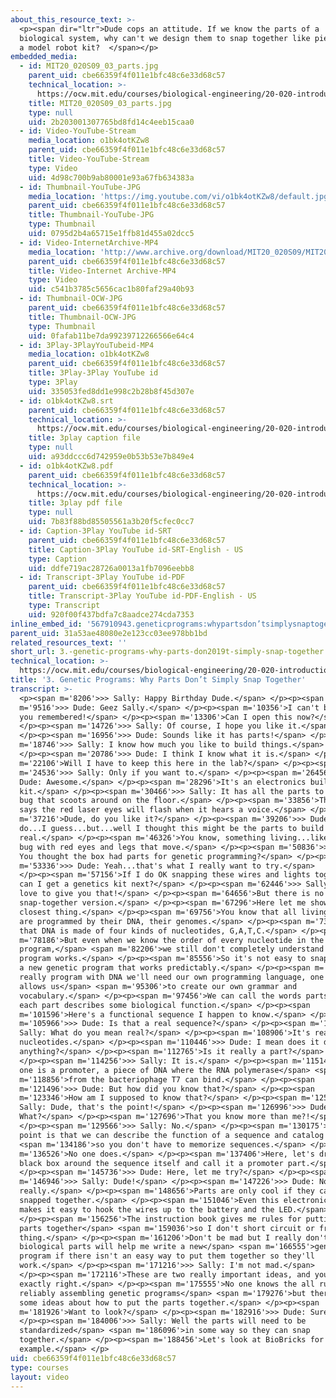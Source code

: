 ```yaml
---
about_this_resource_text: >-
  <p><span dir="ltr">Dude cops an attitude. If we know the parts of a 
  biological system, why can't we design them to snap together like pieces  from
  a model robot kit?  </span></p>
embedded_media:
  - id: MIT20_020S09_03_parts.jpg
    parent_uid: cbe66359f4f011e1bfc48c6e33d68c57
    technical_location: >-
      https://ocw.mit.edu/courses/biological-engineering/20-020-introduction-to-biological-engineering-design-spring-2009/biobuilder-animations/3.-genetic-programs-why-parts-don2019t-simply-snap-together/MIT20_020S09_03_parts.jpg
    title: MIT20_020S09_03_parts.jpg
    type: null
    uid: 2b203001307765bd8fd14c4eeb15caa0
  - id: Video-YouTube-Stream
    media_location: o1bk4otKZw8
    parent_uid: cbe66359f4f011e1bfc48c6e33d68c57
    title: Video-YouTube-Stream
    type: Video
    uid: 4d98c700b9ab80001e93a67fb634383a
  - id: Thumbnail-YouTube-JPG
    media_location: 'https://img.youtube.com/vi/o1bk4otKZw8/default.jpg'
    parent_uid: cbe66359f4f011e1bfc48c6e33d68c57
    title: Thumbnail-YouTube-JPG
    type: Thumbnail
    uid: 0795d2b4a65715e1ffb81d455a02dcc5
  - id: Video-InternetArchive-MP4
    media_location: 'http://www.archive.org/download/MIT20_020S09/MIT20_020S09_parts.mp4'
    parent_uid: cbe66359f4f011e1bfc48c6e33d68c57
    title: Video-Internet Archive-MP4
    type: Video
    uid: c541b3785c5656cac1b80faf29a40b93
  - id: Thumbnail-OCW-JPG
    parent_uid: cbe66359f4f011e1bfc48c6e33d68c57
    title: Thumbnail-OCW-JPG
    type: Thumbnail
    uid: 0fafab11be7da99239712266566e64c4
  - id: 3Play-3PlayYouTubeid-MP4
    media_location: o1bk4otKZw8
    parent_uid: cbe66359f4f011e1bfc48c6e33d68c57
    title: 3Play-3Play YouTube id
    type: 3Play
    uid: 335053fed8dd1e998c2b28b8f45d307e
  - id: o1bk4otKZw8.srt
    parent_uid: cbe66359f4f011e1bfc48c6e33d68c57
    technical_location: >-
      https://ocw.mit.edu/courses/biological-engineering/20-020-introduction-to-biological-engineering-design-spring-2009/biobuilder-animations/3.-genetic-programs-why-parts-don2019t-simply-snap-together/o1bk4otKZw8.srt
    title: 3play caption file
    type: null
    uid: a93ddccc6d742959e0b53b53e7b849e4
  - id: o1bk4otKZw8.pdf
    parent_uid: cbe66359f4f011e1bfc48c6e33d68c57
    technical_location: >-
      https://ocw.mit.edu/courses/biological-engineering/20-020-introduction-to-biological-engineering-design-spring-2009/biobuilder-animations/3.-genetic-programs-why-parts-don2019t-simply-snap-together/o1bk4otKZw8.pdf
    title: 3play pdf file
    type: null
    uid: 7b83f88bd85505561a3b20f5cfec0cc7
  - id: Caption-3Play YouTube id-SRT
    parent_uid: cbe66359f4f011e1bfc48c6e33d68c57
    title: Caption-3Play YouTube id-SRT-English - US
    type: Caption
    uid: ddfe719ac28726a0013a1fb7096eebb8
  - id: Transcript-3Play YouTube id-PDF
    parent_uid: cbe66359f4f011e1bfc48c6e33d68c57
    title: Transcript-3Play YouTube id-PDF-English - US
    type: Transcript
    uid: 920f00f437bdfa7c8aadce274cda7353
inline_embed_id: '567910943.geneticprograms:whypartsdon’tsimplysnaptogether50316143'
parent_uid: 31a53ae48080e2e123cc03ee978bb1bd
related_resources_text: ''
short_url: 3.-genetic-programs-why-parts-don2019t-simply-snap-together
technical_location: >-
  https://ocw.mit.edu/courses/biological-engineering/20-020-introduction-to-biological-engineering-design-spring-2009/biobuilder-animations/3.-genetic-programs-why-parts-don2019t-simply-snap-together
title: '3. Genetic Programs: Why Parts Don’t Simply Snap Together'
transcript: >-
  <p><span m='8206'>>> Sally: Happy Birthday Dude.</span> </p><p><span
  m='9516'>>> Dude: Geez Sally.</span> </p><p><span m='10356'>I can't believe
  you remembered!</span> </p><p><span m='13306'>Can I open this now?</span>
  </p><p><span m='14726'>>> Sally: Of course, I hope you like it.</span>
  </p><p><span m='16956'>>> Dude: Sounds like it has parts!</span> </p><p><span
  m='18746'>>> Sally: I know how much you like to build things.</span>
  </p><p><span m='20786'>>> Dude: I think I know what it is.</span> </p><p><span
  m='22106'>Will I have to keep this here in the lab?</span> </p><p><span
  m='24536'>>> Sally: Only if you want to.</span> </p><p><span m='26456'>>>
  Dude: Awesome.</span> </p><p><span m='28296'>It's an electronics building
  kit.</span> </p><p><span m='30466'>>> Sally: It has all the parts to build a
  bug that scoots around on the floor.</span> </p><p><span m='33856'>The box
  says the red laser eyes will flash when it hears a voice.</span> </p><p><span
  m='37216'>Dude, do you like it?</span> </p><p><span m='39206'>>> Dude: I
  do...I guess...but...well I thought this might be the parts to build something
  real.</span> </p><p><span m='46326'>You know, something living...like a real
  bug with red eyes and legs that move.</span> </p><p><span m='50836'>>> Sally:
  You thought the box had parts for genetic programming?</span> </p><p><span
  m='53336'>>> Dude: Yeah...that's what I really want to try.</span>
  </p><p><span m='57156'>If I do OK snapping these wires and lights together,
  can I get a genetics kit next?</span> </p><p><span m='62446'>>> Sally: I would
  love to give you that!</span> </p><p><span m='64656'>But there is no
  snap-together version.</span> </p><p><span m='67296'>Here let me show you the
  closest thing.</span> </p><p><span m='69756'>You know that all living things
  are programmed by their DNA, their genomes.</span> </p><p><span m='73826'>And
  that DNA is made of four kinds of nucleotides, G,A,T,C.</span> </p><p><span
  m='78186'>But even when we know the order of every nucleotide in the master
  program,</span> <span m='82206'>we still don't completely understand how the
  program works.</span> </p><p><span m='85556'>So it's not easy to snap together
  a new genetic program that works predictably.</span> </p><p><span m='90606'>To
  really program with DNA we'll need our own programming language, one that
  allows us</span> <span m='95306'>to create our own grammar and
  vocabulary.</span> </p><p><span m='97456'>We can call the words parts where
  each part describes some biological function.</span> </p><p><span
  m='101596'>Here's a functional sequence I happen to know.</span> </p><p><span
  m='105966'>>> Dude: Is that a real sequence?</span> </p><p><span m='107616'>>>
  Sally: What do you mean real?</span> </p><p><span m='108906'>It's really
  nucleotides.</span> </p><p><span m='110446'>>> Dude: I mean does it do
  anything?</span> </p><p><span m='112765'>Is it really a part?</span>
  </p><p><span m='114256'>>> Sally: It is.</span> </p><p><span m='115146'>This
  one is a promoter, a piece of DNA where the RNA polymerase</span> <span
  m='118856'>from the bacteriophage T7 can bind.</span> </p><p><span
  m='121496'>>> Dude: But how did you know that?</span> </p><p><span
  m='123346'>How am I supposed to know that?</span> </p><p><span m='125366'>>>
  Sally: Dude, that's the point!</span> </p><p><span m='126996'>>> Dude:
  What?</span> </p><p><span m='127696'>That you know more than me?!</span>
  </p><p><span m='129566'>>> Sally: No.</span> </p><p><span m='130175'>Look. The
  point is that we can describe the function of a sequence and catalog it</span>
  <span m='134186'>so you don't have to memorize sequences.</span> </p><p><span
  m='136526'>No one does.</span> </p><p><span m='137406'>Here, let's draw a
  black box around the sequence itself and call it a promoter part.</span>
  </p><p><span m='145736'>>> Dude: Here, let me try?</span> </p><p><span
  m='146946'>>> Sally: Dude!</span> </p><p><span m='147226'>>> Dude: No Sally,
  really.</span> </p><p><span m='148656'>Parts are only cool if they can be
  snapped together.</span> </p><p><span m='151046'>Even this electronics kit
  makes it easy to hook the wires up to the battery and the LED.</span>
  </p><p><span m='156256'>The instruction book gives me rules for putting the
  parts together</span> <span m='159036'>so I don't short circuit or fry the
  thing.</span> </p><p><span m='161206'>Don't be mad but I really don't see how
  biological parts will help me write a new</span> <span m='166555'>genetic
  program if there isn't an easy way to put them together so they'll
  work.</span> </p><p><span m='171216'>>> Sally: I'm not mad.</span>
  </p><p><span m='172116'>These are two really important ideas, and you're
  exactly right.</span> </p><p><span m='175555'>No one knows the all rules for
  reliably assembling genetic programs</span> <span m='179276'>but there are
  some ideas about how to put the parts together.</span> </p><p><span
  m='181926'>Want to look?</span> </p><p><span m='182916'>>> Dude: Sure.</span>
  </p><p><span m='184006'>>> Sally: Well the parts will need to be
  standardized</span> <span m='186096'>in some way so they can snap
  together.</span> </p><p><span m='188456'>Let's look at BioBricks for one
  example.</span> </p>
uid: cbe66359f4f011e1bfc48c6e33d68c57
type: courses
layout: video
---
```

